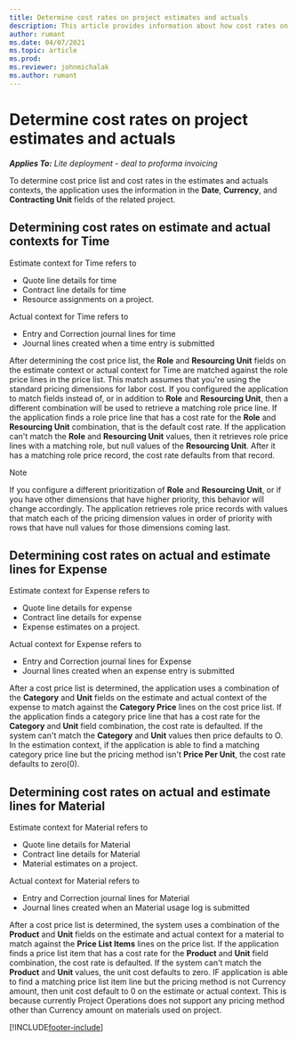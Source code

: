 ```yaml
---
title: Determine cost rates on project estimates and actuals
description: This article provides information about how cost rates on project estimates and actuals are determined.
author: rumant
ms.date: 04/07/2021
ms.topic: article
ms.prod:
ms.reviewer: johnmichalak
ms.author: rumant
---
```


# Determine cost rates on project estimates and actuals 

_**Applies To:** Lite deployment - deal to proforma invoicing_

To determine cost price list and cost rates in the estimates and actuals contexts, the application uses the information in the **Date**, **Currency**, and **Contracting Unit** fields of the related project. 

## Determining cost rates on estimate and actual contexts for Time

Estimate context for Time refers to 
- Quote line details for time
- Contract line details for time 
- Resource assignments on a project.

Actual context for Time refers to 
- Entry and Correction journal lines for time
- Journal lines created when a time entry is submitted

After determining the cost price list, the **Role** and **Resourcing Unit** fields on the estimate context or actual context for Time are matched against the role price lines in the price list. This match assumes that you're using the standard pricing dimensions for labor cost. If you configured the application to match fields instead of, or in addition to **Role** and **Resourcing Unit**, then a different combination will be used to retrieve a matching role price line. If the application finds a role price line that has a cost rate for the **Role** and **Resourcing Unit** combination, that is the default cost rate. If the application can't match the **Role** and **Resourcing Unit** values, then it retrieves role price lines with a matching role, but null values of the **Resourcing Unit**. After it has a matching role price record, the cost rate defaults from that record. 

> [!NOTE]
> If you configure a different prioritization of **Role** and **Resourcing Unit**, or if you have other dimensions that have higher priority, this behavior will change accordingly. The application retrieves role price records with values that match each of the pricing dimension values in order of priority with rows that have null values for those dimensions coming last.

## Determining cost rates on actual and estimate lines for Expense

Estimate context for Expense refers to 
- Quote line details for expense
- Contract line details for expense 
- Expense estimates on a project.

Actual context for Expense refers to 
- Entry and Correction journal lines for Expense
- Journal lines created when an expense entry is submitted

After a cost price list is determined, the application uses a combination of the **Category** and **Unit** fields on the estimate and actual context of the expense to match against the **Category Price** lines on the cost price list. If the application finds a category price line that has a cost rate for the **Category** and **Unit** field combination, the cost rate is defaulted. If the system can't match the **Category** and **Unit** values then price defaults to O. In the estimation context, if the application is able to find a matching category price line but the pricing method isn't **Price Per Unit**, the cost rate defaults to zero(0).  

## Determining cost rates on actual and estimate lines for Material

Estimate context for Material refers to 
- Quote line details for Material
- Contract line details for Material 
- Material estimates on a project.

Actual context for Material refers to 
- Entry and Correction journal lines for Material
- Journal lines created when an Material usage log is submitted


After a cost price list is determined, the system uses a combination of the **Product** and **Unit** fields on the estimate and actual context for a material to match against the **Price List Items** lines on the price list. If the application finds a price list item that has a cost rate for the **Product** and **Unit** field combination, the cost rate is defaulted. If the system can't match the **Product** and **Unit** values, the unit cost defaults to zero.
IF application is able to find a matching price list item line but the pricing method is not Currency amount, then unit cost default to 0 on the estimate or actual context. This is because currently Project Operations does not support any pricing method other than Currency amount on materials used on project.


[!INCLUDE[footer-include](../../includes/footer-banner.md)]
